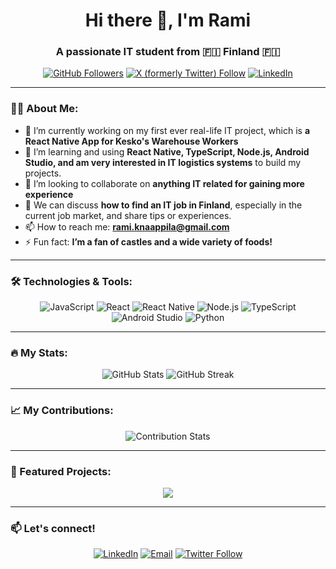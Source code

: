 <h1 align="center">Hi there 👋, I'm Rami</h1>
<h3 align="center">A passionate IT student from 🇫🇮 Finland 🇫🇮</h3>

<p align="center">
  <a href="https://github.com/ramzorrr"><img src="https://img.shields.io/github/followers/ramzorrr?label=Follow&style=social" alt="GitHub Followers" /></a>
  <a href="https://x.com/ramxywell"><img src="https://img.shields.io/twitter/follow/ramxywell?style=social" alt="X (formerly Twitter) Follow" /></a>
  <a href="https://www.linkedin.com/in/rami-knaappila-367302129/"><img src="https://img.shields.io/badge/-LinkedIn-blue?style=flat&logo=Linkedin&logoColor=white" alt="LinkedIn" /></a>
</p>

---

### 👨‍💻 About Me:
- 🔭 I’m currently working on my first ever real-life IT project, which is **a React Native App for Kesko's Warehouse Workers**
- 🌱 I’m learning and using **React Native, TypeScript, Node.js, Android Studio, and am very interested in IT logistics systems** to build my projects.
- 👯 I’m looking to collaborate on **anything IT related for gaining more experience**
- 💬 We can discuss **how to find an IT job in Finland**, especially in the current job market, and share tips or experiences.
- 📫 How to reach me: **rami.knaappila@gmail.com**
- ⚡ Fun fact: **I’m a fan of castles and a wide variety of foods!**

---

### 🛠️ Technologies & Tools:
<p align="center">
  <img src="https://img.shields.io/badge/JavaScript-%23323330.svg?style=for-the-badge&logo=javascript&logoColor=%23F7DF1E" alt="JavaScript" />
  <img src="https://img.shields.io/badge/React-%2320232a.svg?style=for-the-badge&logo=react&logoColor=%2361DAFB" alt="React" />
  <img src="https://img.shields.io/badge/React%20Native-%2320232a.svg?style=for-the-badge&logo=react&logoColor=%2361DAFB" alt="React Native" />
  <img src="https://img.shields.io/badge/Node.js-%2343853D.svg?style=for-the-badge&logo=node.js&logoColor=white" alt="Node.js" />
  <img src="https://img.shields.io/badge/TypeScript-%23007ACC.svg?style=for-the-badge&logo=typescript&logoColor=white" alt="TypeScript" />
  <img src="https://img.shields.io/badge/-Android%20Studio-3DDC84?style=for-the-badge&logo=android-studio&logoColor=white" alt="Android Studio" />
  <img src="https://img.shields.io/badge/-Python-3776AB?style=for-the-badge&logo=python&logoColor=white" alt="Python" />
</p>

---

### 🔥 My Stats:
<p align="center">
  <img src="https://github-readme-stats.vercel.app/api?username=ramzorrr&show_icons=true&theme=radical" alt="GitHub Stats" />
  <img src="https://github-readme-streak-stats.herokuapp.com/?user=ramzorrr&theme=radical" alt="GitHub Streak" />
</p>

---

### 📈 My Contributions:
<p align="center">
  <img src="https://github-profile-summary-cards.vercel.app/api/cards/profile-details?username=ramzorrr&theme=radical" alt="Contribution Stats" />
</p>

---

### 🌟 Featured Projects:

<p align="center">
  <a href="https://github.com/ramzorrr/[project-name]">
    <img align="center" src="https://github-readme-stats.vercel.app/api/pin/?username=ramzorrr&repo=[project-name]&theme=radical" />
  </a>
</p>

---

### 📫 Let's connect!
<p align="center">
  <a href="https://www.linkedin.com/in/rami-knaappila-367302129/"><img src="https://img.shields.io/badge/-LinkedIn-blue?style=for-the-badge&logo=Linkedin&logoColor=white" alt="LinkedIn" /></a>
  <a href="mailto:rami.knaappila@gmail.com"><img src="https://img.shields.io/badge/Email-D14836?style=for-the-badge&logo=gmail&logoColor=white" alt="Email" /></a>
  <a href="https://x.com/ramxywell"><img src="https://img.shields.io/twitter/follow/ramxywell?style=for-the-badge" alt="Twitter Follow" /></a>
</p>
